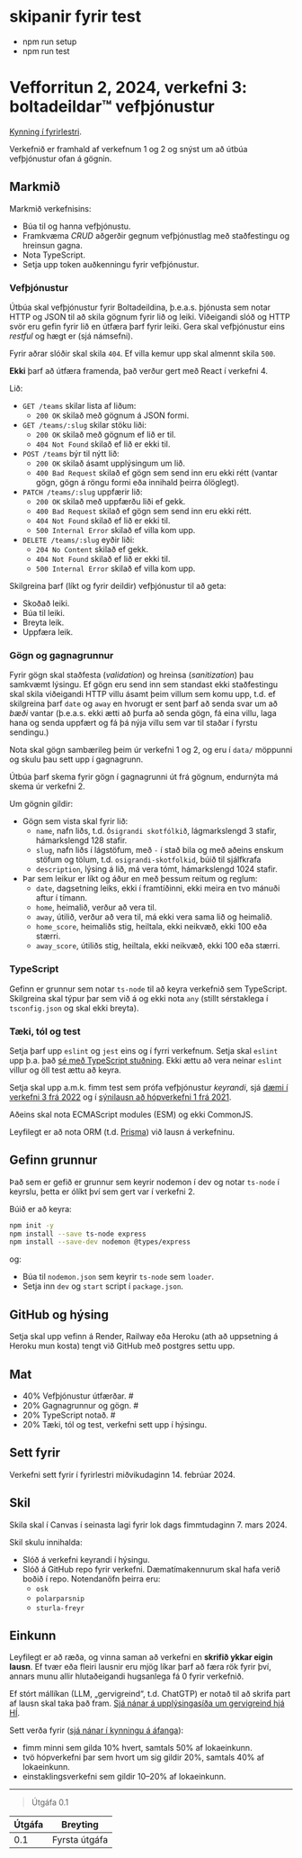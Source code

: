 # skipanir fyrir test

- npm run setup
- npm run test

# Vefforritun 2, 2024, verkefni 3: boltadeildar™️ vefþjónustur

[Kynning í fyrirlestri](https://youtu.be/laL6P4hCnfQ).

Verkefnið er framhald af verkefnum 1 og 2 og snýst um að útbúa vefþjónustur ofan á gögnin.

## Markmið

Markmið verkefnisins:

- Búa til og hanna vefþjónustu.
- Framkvæma _CRUD_ aðgerðir gegnum vefþjónustlag með staðfestingu og hreinsun gagna.
- Nota TypeScript.
- Setja upp token auðkenningu fyrir vefþjónustur.

### Vefþjónustur

Útbúa skal vefþjónustur fyrir Boltadeildina, þ.e.a.s. þjónusta sem notar HTTP og JSON til að skila gögnum fyrir lið og leiki. Viðeigandi slóð og HTTP svör eru gefin fyrir lið en útfæra þarf fyrir leiki. Gera skal vefþjónustur eins _restful_ og hægt er (sjá námsefni).

Fyrir aðrar slóðir skal skila `404`. Ef villa kemur upp skal almennt skila `500`.

**Ekki** þarf að útfæra framenda, það verður gert með React í verkefni 4.

Lið:

- `GET /teams` skilar lista af liðum:
  - `200 OK` skilað með gögnum á JSON formi.
- `GET /teams/:slug` skilar stöku liði:
  - `200 OK` skilað með gögnum ef lið er til.
  - `404 Not Found` skilað ef lið er ekki til.
- `POST /teams` býr til nýtt lið:
  - `200 OK` skilað ásamt upplýsingum um lið.
  - `400 Bad Request` skilað ef gögn sem send inn eru ekki rétt (vantar gögn, gögn á röngu formi eða innihald þeirra ólöglegt).
- `PATCH /teams/:slug` uppfærir lið:
  - `200 OK` skilað með uppfærðu liði ef gekk.
  - `400 Bad Request` skilað ef gögn sem send inn eru ekki rétt.
  - `404 Not Found` skilað ef lið er ekki til.
  - `500 Internal Error` skilað ef villa kom upp.
- `DELETE /teams/:slug` eyðir liði:
  - `204 No Content` skilað ef gekk.
  - `404 Not Found` skilað ef lið er ekki til.
  - `500 Internal Error` skilað ef villa kom upp.

Skilgreina þarf (líkt og fyrir deildir) vefþjónustur til að geta:

- Skoðað leiki.
- Búa til leiki.
- Breyta leik.
- Uppfæra leik.

### Gögn og gagnagrunnur

Fyrir gögn skal staðfesta (_validation_) og hreinsa (_sanitization_) þau samkvæmt lýsingu. Ef gögn eru send inn sem standast ekki staðfestingu skal skila viðeigandi HTTP villu ásamt þeim villum sem komu upp, t.d. ef skilgreina þarf `date` og `away` en hvorugt er sent þarf að senda svar um að _bæði_ vantar (þ.e.a.s. ekki ætti að þurfa að senda gögn, fá eina villu, laga hana og senda uppfært og fá þá nýja villu sem var til staðar í fyrstu sendingu.)

Nota skal gögn sambærileg þeim úr verkefni 1 og 2, og eru í `data/` möppunni og skulu þau sett upp í gagnagrunn.

Útbúa þarf skema fyrir gögn í gagnagrunni út frá gögnum, endurnýta má skema úr verkefni 2.

Um gögnin gildir:

- Gögn sem vista skal fyrir lið:
  - `name`, nafn liðs, t.d. `Ósigrandi skotfólkið`, lágmarkslengd 3 stafir, hámarkslengd 128 stafir.
  - `slug`, nafn liðs í lágstöfum, með `-` í stað bila og með aðeins enskum stöfum og tölum, t.d. `osigrandi-skotfolkid`, búið til sjálfkrafa
  - `description`, lýsing á lið, má vera tómt, hámarkslengd 1024 stafir.
- Þar sem leikur er líkt og áður en með þessum reitum og reglum:
  - `date`, dagsetning leiks, ekki í framtíðinni, ekki meira en tvo mánuði aftur í tímann.
  - `home`, heimalið, verður að vera til.
  - `away`, útilið, verður að vera til, má ekki vera sama lið og heimalið.
  - `home_score`, heimaliðs stig, heiltala, ekki neikvæð, ekki 100 eða stærri.
  - `away_score`, útiliðs stig, heiltala, ekki neikvæð, ekki 100 eða stærri.

### TypeScript

Gefinn er grunnur sem notar `ts-node` til að keyra verkefnið sem TypeScript. Skilgreina skal týpur þar sem við á og ekki nota `any` (stillt sérstaklega í `tsconfig.json` og skal ekki breyta).

### Tæki, tól og test

Setja þarf upp `eslint` og `jest` eins og í fyrri verkefnum. Setja skal `eslint` upp þ.a. það [sé með TypeScript stuðning](https://typescript-eslint.io/getting-started). Ekki ættu að vera neinar `eslint` villur og öll test ættu að keyra.

Setja skal upp a.m.k. fimm test sem prófa vefþjónustur _keyrandi_, sjá [dæmi í verkefni 3 frá 2022](https://github.com/vefforritun/vef2-2022-v3-synilausn/tree/main/src/test/integration) og í [sýnilausn að hópverkefni 1 frá 2021](https://github.com/vefforritun/vef2-2021-h1-synilausn/tree/main/src/tests).

Aðeins skal nota ECMAScript modules (ESM) og ekki CommonJS.

Leyfilegt er að nota ORM (t.d. [Prisma](https://www.prisma.io/)) við lausn á verkefninu.

## Gefinn grunnur

Það sem er gefið er grunnur sem keyrir nodemon í dev og notar `ts-node` í keyrslu, þetta er ólíkt því sem gert var í verkefni 2.

Búið er að keyra:

```bash
npm init -y
npm install --save ts-node express
npm install --save-dev nodemon @types/express
```

og:

- Búa til `nodemon.json` sem keyrir `ts-node` sem `loader`.
- Setja inn `dev` og `start` script í `package.json`.

## GitHub og hýsing

Setja skal upp vefinn á Render, Railway eða Heroku (ath að uppsetning á Heroku mun kosta) tengt við GitHub með postgres settu upp.

## Mat

- 40% Vefþjónustur útfærðar. #
- 20% Gagnagrunnur og gögn. #
- 20% TypeScript notað. #
- 20% Tæki, tól og test, verkefni sett upp í hýsingu.

## Sett fyrir

Verkefni sett fyrir í fyrirlestri miðvikudaginn 14. febrúar 2024.

## Skil

Skila skal í Canvas í seinasta lagi fyrir lok dags fimmtudaginn 7. mars 2024.

Skil skulu innihalda:

- Slóð á verkefni keyrandi í hýsingu.
- Slóð á GitHub repo fyrir verkefni. Dæmatímakennurum skal hafa verið boðið í repo. Notendanöfn þeirra eru:
  - `osk`
  - `polarparsnip`
  - `sturla-freyr`

## Einkunn

Leyfilegt er að ræða, og vinna saman að verkefni en **skrifið ykkar eigin lausn**. Ef tvær eða fleiri lausnir eru mjög líkar þarf að færa rök fyrir því, annars munu allir hlutaðeigandi hugsanlega fá 0 fyrir verkefnið.

Ef stórt mállíkan (LLM, „gervigreind“, t.d. ChatGTP) er notað til að skrifa part af lausn skal taka það fram. [Sjá nánar á upplýsingasíða um gervigreind hjá HÍ](https://gervigreind.hi.is/).

Sett verða fyrir ([sjá nánar í kynningu á áfanga](https://github.com/vefforritun/vef2-2024/blob/main/namsefni/01.kynning/1.kynning.md)):

- fimm minni sem gilda 10% hvert, samtals 50% af lokaeinkunn.
- tvö hópverkefni þar sem hvort um sig gildir 20%, samtals 40% af lokaeinkunn.
- einstaklingsverkefni sem gildir 10–20% af lokaeinkunn.

---

> Útgáfa 0.1

| Útgáfa | Breyting      |
| ------ | ------------- |
| 0.1    | Fyrsta útgáfa |
